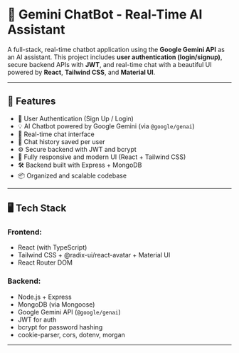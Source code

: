 # 💬 Gemini ChatBot - Real-Time AI Assistant

A full-stack, real-time chatbot application using the **Google Gemini API** as an AI assistant. This project includes **user authentication (login/signup)**, secure backend APIs with **JWT**, and real-time chat with a beautiful UI powered by **React**, **Tailwind CSS**, and **Material UI**.

---

## 🚀 Features

- 🔐 User Authentication (Sign Up / Login)
- 💡 AI Chatbot powered by Google Gemini (via `@google/genai`)
- 💬 Real-time chat interface
- 🧠 Chat history saved per user
- ⚙️ Secure backend with JWT and bcrypt
- 🌈 Fully responsive and modern UI (React + Tailwind CSS)
- 🛠️ Backend built with Express + MongoDB
- 📦 Organized and scalable codebase

---

## 🖥️ Tech Stack

### Frontend:
- React (with TypeScript)
- Tailwind CSS + @radix-ui/react-avatar + Material UI
- React Router DOM

### Backend:
- Node.js + Express
- MongoDB (via Mongoose)
- Google Gemini API (`@google/genai`)
- JWT for auth
- bcrypt for password hashing
- cookie-parser, cors, dotenv, morgan

---
